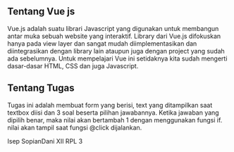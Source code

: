## Tentang Vue js

Vue.js adalah suatu librari Javascript yang digunakan untuk membangun antar muka sebuah website yang interaktif. Library dari Vue.js difokuskan hanya pada view layer dan sangat mudah diimplementasikan dan diintegrasikan dengan library lain ataupun juga dengan project yang sudah ada sebelumnya. Untuk mempelajari Vue ini setidaknya kita sudah mengerti dasar-dasar HTML, CSS dan juga Javascript.

## Tentang Tugas

Tugas ini adalah membuat form yang berisi, text yang ditampilkan saat textbox diisi dan 3 soal beserta pilihan jawabannya. Ketika jawaban yang dipilih benar, maka nilai akan bertambah 1 dengan menggunakan fungsi if. nilai akan tampil saat fungsi @click dijalankan.

Isep SopianDani
XII RPL 3
